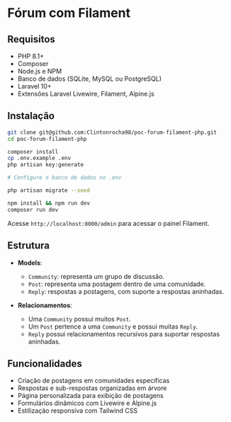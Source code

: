 # Fórum com Filament

## Requisitos

* PHP 8.1+
* Composer
* Node.js e NPM
* Banco de dados (SQLite, MySQL ou PostgreSQL)
* Laravel 10+
* Extensões Laravel Livewire, Filament, Alpine.js

## Instalação

```bash
git clone git@github.com:Clintonrocha98/poc-forum-filament-php.git
cd poc-forum-filament-php

composer install
cp .env.example .env
php artisan key:generate

# Configure o banco de dados no .env

php artisan migrate --seed

npm install && npm run dev
composer run dev
```

Acesse `http://localhost:8000/admin` para acessar o painel Filament.

## Estrutura

* **Models**:

  * `Community`: representa um grupo de discussão.
  * `Post`: representa uma postagem dentro de uma comunidade.
  * `Reply`: respostas a postagens, com suporte a respostas aninhadas.

* **Relacionamentos**:

  * Uma `Community` possui muitos `Post`.
  * Um `Post` pertence a uma `Community` e possui muitas `Reply`.
  * `Reply` possui relacionamentos recursivos para suportar respostas aninhadas.

## Funcionalidades

* Criação de postagens em comunidades específicas
* Respostas e sub-respostas organizadas em árvore
* Página personalizada para exibição de postagens
* Formulários dinâmicos com Livewire e Alpine.js
* Estilização responsiva com Tailwind CSS

